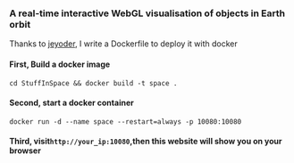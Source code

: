### A real-time interactive WebGL visualisation of objects in Earth orbit

Thanks to [jeyoder](https://github.com/jeyoder/StuffInSpace), I write a Dockerfile to deploy it with docker


#### First, Build a docker image
```shell
cd StuffInSpace && docker build -t space .
```

#### Second, start a docker container
```shell
docker run -d --name space --restart=always -p 10080:10080
```

#### Third, visit`http://your_ip:10080`,then this website will show you on your browser
